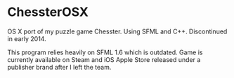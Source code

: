 # ChessterOSX
OS X port of my puzzle game Chesster. Using SFML and C++. Discontinued in early 2014.

This program relies heavily on SFML 1.6 which is outdated. 
Game is currently available on Steam and iOS Apple Store released under a publisher brand after I left the team.
